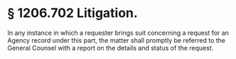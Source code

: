# § 1206.702   Litigation.

In any instance in which a requester brings suit concerning a request for an Agency record under this part, the matter shall promptly be referred to the General Counsel with a report on the details and status of the request.





